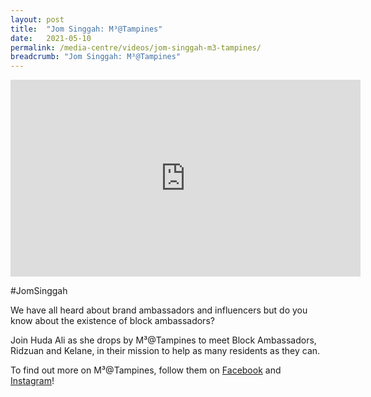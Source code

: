 ```yaml
---
layout: post
title:  "Jom Singgah: M³@Tampines"
date:   2021-05-10
permalink: /media-centre/videos/jom-singgah-m3-tampines/
breadcrumb: "Jom Singgah: M³@Tampines"
---
```


<div class="bp-youtube">
<iframe width="560" height="315" src="https://www.youtube.com/embed/PwK6ctOReCw" title="YouTube video player" frameborder="0" allow="accelerometer; autoplay; clipboard-write; encrypted-media; gyroscope; picture-in-picture" allowfullscreen></iframe>
</div>

#JomSinggah

We have all heard about brand ambassadors and influencers but do you know about the existence of block ambassadors?

Join Huda Ali as she drops by M³@Tampines to meet Block Ambassadors, Ridzuan and Kelane, in their mission to help as many residents as they can.

To find out more on M³@Tampines, follow them on [Facebook](https://www.facebook.com/M3atTampines/) and [Instagram](https://www.instagram.com/m3attampines/)! 

